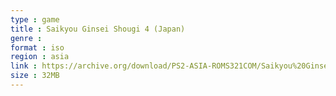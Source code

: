 ```yaml
---
type : game
title : Saikyou Ginsei Shougi 4 (Japan)
genre : 
format : iso
region : asia
link : https://archive.org/download/PS2-ASIA-ROMS321COM/Saikyou%20Ginsei%20Shougi%204%20%28Japan%29.7z
size : 32MB
---
```

